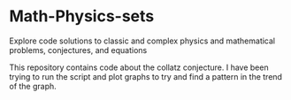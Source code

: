 # Math-Physics-sets
Explore code solutions to classic and complex physics and mathematical problems, conjectures, and equations

This repository contains code about the collatz conjecture. I have been trying to run the script and plot graphs to try and find a pattern in the trend of the graph.